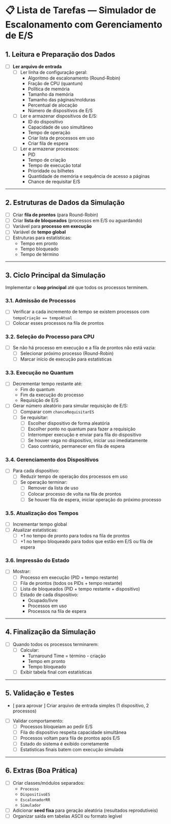 # 📋 Lista de Tarefas — Simulador de Escalonamento com Gerenciamento de E/S

## 1. Leitura e Preparação dos Dados
- [ ] **Ler arquivo de entrada**
  - [ ] Ler linha de configuração geral:
    - Algoritmo de escalonamento (Round-Robin)
    - Fração de CPU (quantum)
    - Política de memória
    - Tamanho da memória
    - Tamanho das páginas/molduras
    - Percentual de alocação
    - Número de dispositivos de E/S
  - [ ] Ler e armazenar dispositivos de E/S:
    - ID do dispositivo
    - Capacidade de uso simultâneo
    - Tempo de operação
    - Criar lista de processos em uso
    - Criar fila de espera
  - [ ] Ler e armazenar processos:
    - PID
    - Tempo de criação
    - Tempo de execução total
    - Prioridade ou bilhetes
    - Quantidade de memória e sequência de acesso a páginas
    - Chance de requisitar E/S

---

## 2. Estruturas de Dados da Simulação
- [ ] Criar **fila de prontos** (para Round-Robin)
- [ ] Criar **lista de bloqueados** (processos em E/S ou aguardando)
- [ ] Variável para **processo em execução**
- [ ] Variável de **tempo global**
- [ ] Estruturas para estatísticas:
  - Tempo em pronto
  - Tempo bloqueado
  - Tempo de término

---

## 3. Ciclo Principal da Simulação
Implementar o **loop principal** até que todos os processos terminem.

### 3.1. Admissão de Processos
- [ ] Verificar a cada incremento de tempo se existem processos com `tempoCriação == tempoAtual`
- [ ] Colocar esses processos na fila de prontos

### 3.2. Seleção do Processo para CPU
- [ ] Se não há processo em execução e a fila de prontos não está vazia:
  - [ ] Selecionar próximo processo (Round-Robin)
  - [ ] Marcar início de execução para estatísticas

### 3.3. Execução no Quantum
- [ ] Decrementar tempo restante até:
  - Fim do quantum
  - Fim da execução do processo
  - Requisição de E/S
- [ ] Gerar número aleatório para simular requisição de E/S:
  - [ ] Comparar com `chanceRequisitarES`
  - [ ] Se requisitar:
    - [ ] Escolher dispositivo de forma aleatória
    - [ ] Escolher ponto no quantum para fazer a requisição
    - [ ] Interromper execução e enviar para fila do dispositivo
    - [ ] Se houver vaga no dispositivo, iniciar uso imediatamente
    - [ ] Caso contrário, permanecer em fila de espera

### 3.4. Gerenciamento dos Dispositivos
- [ ] Para cada dispositivo:
  - [ ] Reduzir tempo de operação dos processos em uso
  - [ ] Se operação terminar:
    - [ ] Remover da lista de uso
    - [ ] Colocar processo de volta na fila de prontos
    - [ ] Se houver fila de espera, iniciar operação do próximo processo

### 3.5. Atualização dos Tempos
- [ ] Incrementar tempo global
- [ ] Atualizar estatísticas:
  - [ ] +1 no tempo de pronto para todos na fila de prontos
  - [ ] +1 no tempo bloqueado para todos que estão em E/S ou fila de espera

### 3.6. Impressão do Estado
- [ ] Mostrar:
  - [ ] Processo em execução (PID + tempo restante)
  - [ ] Fila de prontos (todos os PIDs + tempo restante)
  - [ ] Lista de bloqueados (PID + tempo restante + dispositivo)
  - [ ] Estado de cada dispositivo:
    - Ocupado/livre
    - Processos em uso
    - Processos na fila de espera

---

## 4. Finalização da Simulação
- [ ] Quando todos os processos terminarem:
  - [ ] Calcular:
    - Turnaround Time = término - criação
    - Tempo em pronto
    - Tempo bloqueado
  - [ ] Exibir tabela final com estatísticas

---

## 5. Validação e Testes
- [ para aprovar ] Criar arquivo de entrada simples (1 dispositivo, 2 processos)
- [ ] Validar comportamento:
  - [ ] Processos bloqueiam ao pedir E/S
  - [ ] Fila do dispositivo respeita capacidade simultânea
  - [ ] Processos voltam para fila de prontos após E/S
  - [ ] Estado do sistema é exibido corretamente
  - [ ] Estatísticas finais batem com execução simulada

---

## 6. Extras (Boa Prática)
- [ ] Criar classes/módulos separados:
  - `Processo`
  - `DispositivoES`
  - `EscalonadorRR`
  - `Simulador`
- [ ] Adicionar **seed fixa** para geração aleatória (resultados reprodutíveis)
- [ ] Organizar saída em tabelas ASCII ou formato legível
